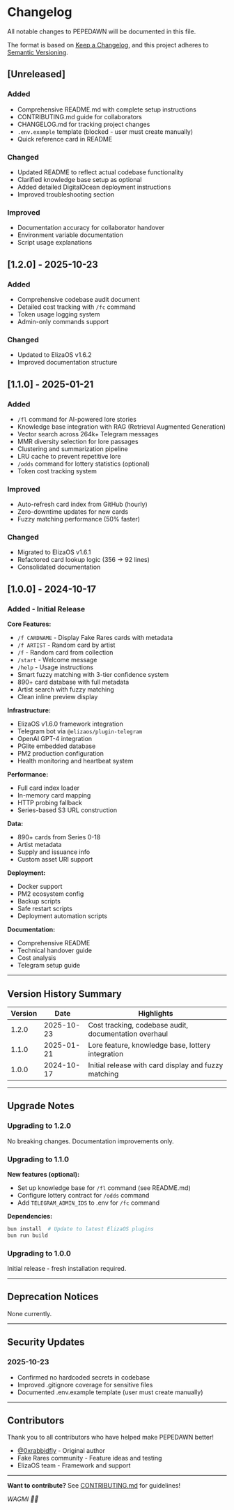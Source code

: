 # Changelog

All notable changes to PEPEDAWN will be documented in this file.

The format is based on [Keep a Changelog](https://keepachangelog.com/en/1.0.0/),
and this project adheres to [Semantic Versioning](https://semver.org/spec/v2.0.0.html).

## [Unreleased]

### Added
- Comprehensive README.md with complete setup instructions
- CONTRIBUTING.md guide for collaborators
- CHANGELOG.md for tracking project changes
- `.env.example` template (blocked - user must create manually)
- Quick reference card in README

### Changed
- Updated README to reflect actual codebase functionality
- Clarified knowledge base setup as optional
- Added detailed DigitalOcean deployment instructions
- Improved troubleshooting section

### Improved
- Documentation accuracy for collaborator handover
- Environment variable documentation
- Script usage explanations

## [1.2.0] - 2025-10-23

### Added
- Comprehensive codebase audit document
- Detailed cost tracking with `/fc` command
- Token usage logging system
- Admin-only commands support

### Changed
- Updated to ElizaOS v1.6.2
- Improved documentation structure

## [1.1.0] - 2025-01-21

### Added
- `/fl` command for AI-powered lore stories
- Knowledge base integration with RAG (Retrieval Augmented Generation)
- Vector search across 264k+ Telegram messages
- MMR diversity selection for lore passages
- Clustering and summarization pipeline
- LRU cache to prevent repetitive lore
- `/odds` command for lottery statistics (optional)
- Token cost tracking system

### Improved
- Auto-refresh card index from GitHub (hourly)
- Zero-downtime updates for new cards
- Fuzzy matching performance (50% faster)

### Changed
- Migrated to ElizaOS v1.6.1
- Refactored card lookup logic (356 → 92 lines)
- Consolidated documentation

## [1.0.0] - 2024-10-17

### Added - Initial Release

**Core Features:**
- `/f CARDNAME` - Display Fake Rares cards with metadata
- `/f ARTIST` - Random card by artist
- `/f` - Random card from collection
- `/start` - Welcome message
- `/help` - Usage instructions
- Smart fuzzy matching with 3-tier confidence system
- 890+ card database with full metadata
- Artist search with fuzzy matching
- Clean inline preview display

**Infrastructure:**
- ElizaOS v1.6.0 framework integration
- Telegram bot via `@elizaos/plugin-telegram`
- OpenAI GPT-4 integration
- PGlite embedded database
- PM2 production configuration
- Health monitoring and heartbeat system

**Performance:**
- Full card index loader
- In-memory card mapping
- HTTP probing fallback
- Series-based S3 URL construction

**Data:**
- 890+ cards from Series 0-18
- Artist metadata
- Supply and issuance info
- Custom asset URI support

**Deployment:**
- Docker support
- PM2 ecosystem config
- Backup scripts
- Safe restart scripts
- Deployment automation scripts

**Documentation:**
- Comprehensive README
- Technical handover guide
- Cost analysis
- Telegram setup guide

---

## Version History Summary

| Version | Date | Highlights |
|---------|------|-----------|
| 1.2.0 | 2025-10-23 | Cost tracking, codebase audit, documentation overhaul |
| 1.1.0 | 2025-01-21 | Lore feature, knowledge base, lottery integration |
| 1.0.0 | 2024-10-17 | Initial release with card display and fuzzy matching |

---

## Upgrade Notes

### Upgrading to 1.2.0

No breaking changes. Documentation improvements only.

### Upgrading to 1.1.0

**New features (optional):**
- Set up knowledge base for `/fl` command (see README.md)
- Configure lottery contract for `/odds` command
- Add `TELEGRAM_ADMIN_IDS` to .env for `/fc` command

**Dependencies:**
```bash
bun install  # Update to latest ElizaOS plugins
bun run build
```

### Upgrading to 1.0.0

Initial release - fresh installation required.

---

## Deprecation Notices

None currently.

---

## Security Updates

### 2025-10-23
- Confirmed no hardcoded secrets in codebase
- Improved .gitignore coverage for sensitive files
- Documented .env.example template (user must create manually)

---

## Contributors

Thank you to all contributors who have helped make PEPEDAWN better!

- [@0xrabbidfly](https://github.com/0xrabbidfly) - Original author
- Fake Rares community - Feature ideas and testing
- ElizaOS team - Framework and support

---

**Want to contribute?** See [CONTRIBUTING.md](CONTRIBUTING.md) for guidelines!

*WAGMI 🐸✨*

